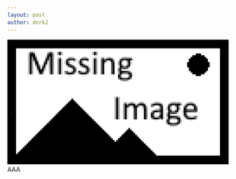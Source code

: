 ```yaml
---
layout: post
author: dork2
---
```

<img src="/assets/missing_image.png" alt="image" style="width=200px;" />
<br>
AAA
